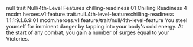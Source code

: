 <ability>
  <metadata>
    <class>null</class>
    <feature_type>trait</feature_type>
    <file_dpath>Null/4th-Level Features</file_dpath>
    <item_id>chilling-readiness</item_id>
    <item_index>01</item_index>
    <item_name>Chilling Readiness</item_name>
    <level>4</level>
    <scc>mcdm.heroes.v1:feature.trait.null.4th-level-feature:chilling-readiness</scc>
    <scdc>1.1.1:9.1.6.9:01</scdc>
    <source>mcdm.heroes.v1</source>
    <type>feature/trait/null/4th-level-feature</type>
  </metadata>
  <effects>
    <effect type="mundane">You steel yourself for imminent danger by tapping into your body&apos;s cold energy. At the start of any combat, you gain a number of surges equal to your Victories.</effect>
  </effects>
</ability>
